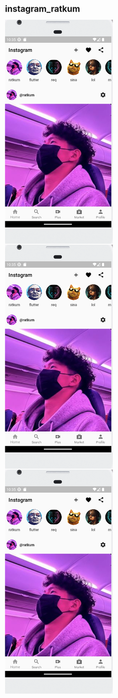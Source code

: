 # instagram_ratkum

![Photo 1](https://github.com/Ratkum01/instagram_ratkum/blob/main/assets/readme/1.PNG?raw=true)
![Photo 1](https://github.com/Ratkum01/instagram_ratkum/blob/main/assets/readme/1.PNG?raw=true)
![Photo 1](https://github.com/Ratkum01/instagram_ratkum/blob/main/assets/readme/1.PNG?raw=true)
